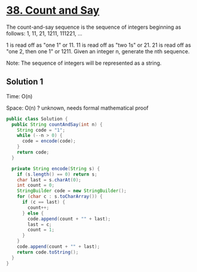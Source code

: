 # [38. Count and Say](https://leetcode.com/problems/count-and-say/)

The count-and-say sequence is the sequence of integers beginning as follows:
1, 11, 21, 1211, 111221, ...

1 is read off as "one 1" or 11.
11 is read off as "two 1s" or 21.
21 is read off as "one 2, then one 1" or 1211.
Given an integer n, generate the nth sequence.

Note: The sequence of integers will be represented as a string.

## Solution 1

Time: O(n)

Space: O(n) ? unknown, needs formal mathematical proof 

```java
public class Solution {
  public String countAndSay(int n) {
    String code = "1";
    while (--n > 0) {
      code = encode(code);
    }
    return code;
  }

  private String encode(String s) {
    if (s.length() == 0) return s;
    char last = s.charAt(0);
    int count = 0;
    StringBuilder code = new StringBuilder();
    for (char c : s.toCharArray()) {
      if (c == last) {
        count++;
      } else {
        code.append(count + "" + last);
        last = c;
        count = 1;
      }
    }
    code.append(count + "" + last);
    return code.toString();
  }
}
```
